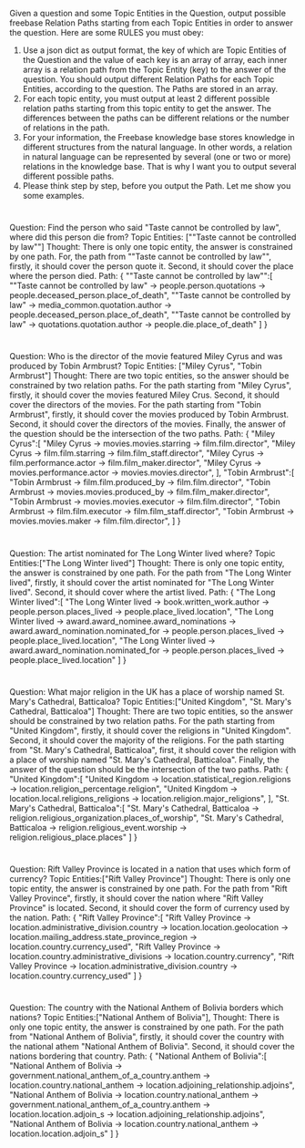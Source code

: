 Given a question and some Topic Entities in the Question, output possible freebase Relation Paths starting from each Topic Entities in order to answer the question. 
Here are some RULES you must obey:
1. Use a json dict as output format, the key of which are Topic Entities of the Question and the value of each key is an array of array, each inner array is a relation path from the Topic Entity (key) to the answer of the question. You should output different Relation Paths for each Topic Entities, according to the question. The Paths are stored in an array.
2. For each topic entity, you must output at least 2 different possible relation paths starting from this topic entity to get the answer. The differences between the paths can be different relations or the number of relations in the path.
3. For your information, the Freebase knowledge base stores knowledge in different structures from the natural language. In other words, a relation in natural language can be represented by several (one or two or more) relations in the knowledge base. That is why I want you to output several different possible paths.
4. Please think step by step, before you output the Path.
Let me show you some examples.
#
Question: Find the person who said \"Taste cannot be controlled by law\", where did this person die from?
Topic Entities: ["\"Taste cannot be controlled by law\""]
Thought: There is only one topic entity, the answer is constrained by one path. 
For, the path from "\"Taste cannot be controlled by law\"", firstly, it should cover the person quote it. Second, it should cover the place where the person died.
Path: {
"\"Taste cannot be controlled by law\"":[
    "\"Taste cannot be controlled by law\" -> people.person.quotations -> people.deceased_person.place_of_death",
    "\"Taste cannot be controlled by law\" -> media_common.quotation.author -> people.deceased_person.place_of_death",
    "\"Taste cannot be controlled by law\" -> quotations.quotation.author -> people.die.place_of_death"
]
}
#
Question: Who is the director of the movie featured Miley Cyrus and was produced by Tobin Armbrust?
Topic Entities: ["Miley Cyrus", "Tobin Armbrust"]
Thought: There are two topic entities, so the answer should be constrained by two relation paths. 
For the path starting from "Miley Cyrus", firstly, it should cover the movies featured Miley Crus. Second, it should cover the directors of the movies.
For the path starting from "Tobin Armbrust", firstly, it should cover the movies produced by Tobin Armbrust. Second, it should cover the directors of the movies.
Finally, the answer of the question should be the intersection of the two paths. 
Path: {
"Miley Cyrus":[
    "Miley Cyrus -> movies.movies.starring -> film.film.director", 
    "Miley Cyrus -> film.film.starring -> film.film_staff.director", 
    "Miley Cyrus -> film.performance.actor -> film.film_maker.director",
    "Miley Cyrus -> movies.performance.actor -> movies.movies.director",
],
"Tobin Armbrust":[
    "Tobin Armbrust -> film.film.produced_by -> film.film.director",
    "Tobin Armbrust -> movies.movies.produced_by -> film.film_maker.director",
    "Tobin Armbrust -> movies.movies.executor -> film.film.director",
    "Tobin Armbrust -> film.film.executor -> film.film_staff.director",
    "Tobin Armbrust -> movies.movies.maker -> film.film.director",
]
}
#
Question: The artist nominated for The Long Winter lived where?
Topic Entities:["The Long Winter lived"]
Thought: There is only one topic entity, the answer is constrained by one path. 
For the path from "The Long Winter lived", firstly, it should cover the artist nominated for "The Long Winter lived". Second, it should cover where the artist lived.
Path: {
"The Long Winter lived":[
    "The Long Winter lived -> book.written_work.author -> people.person.places_lived -> people.place_lived.location", 
    "The Long Winter lived -> award.award_nominee.award_nominations -> award.award_nomination.nominated_for -> people.person.places_lived -> people.place_lived.location",
    "The Long Winter lived -> award.award_nomination.nominated_for -> people.person.places_lived -> people.place_lived.location"
]
}
#
Question: What major religion in the UK has a place of worship named St. Mary's Cathedral, Batticaloa?
Topic Entities:["United Kingdom", "St. Mary's Cathedral, Batticaloa"]
Thought: There are two topic entities, so the answer should be constrained by two relation paths. 
For the path starting from "United Kingdom", firstly, it should cover the religions in "United Kingdom". Second, it should cover the majority of the religions.
For the path starting from "St. Mary's Cathedral, Batticaloa", first, it should cover the religion with a place of worship named "St. Mary's Cathedral, Batticaloa".
Finally, the answer of the question should be the intersection of the two paths.
Path: {
"United Kingdom":[
    "United Kingdom -> location.statistical_region.religions -> location.religion_percentage.religion", 
    "United Kingdom -> location.local.religions_religions -> location.religion.major_religions", 
],
"St. Mary's Cathedral, Batticaloa":[
    "St. Mary's Cathedral, Batticaloa -> religion.religious_organization.places_of_worship",
    "St. Mary's Cathedral, Batticaloa -> religion.religious_event.worship -> religion.religious_place.places"
]
}
#
Question: Rift Valley Province is located in a nation that uses which form of currency?
Topic Entities:["Rift Valley Province"]
Thought: There is only one topic entity, the answer is constrained by one path. 
For the path from "Rift Valley Province", firstly, it should cover the nation where "Rift Valley Province" is located. Second, it should cover the form of currency used by the nation.
Path: {
"Rift Valley Province":[
    "Rift Valley Province -> location.administrative_division.country -> location.location.geolocation -> location.mailing_address.state_province_region -> location.country.currency_used", 
    "Rift Valley Province -> location.country.administrative_divisions -> location.country.currency",
    "Rift Valley Province -> location.administrative_division.country -> location.country.currency_used"
]
}
#
Question: The country with the National Anthem of Bolivia borders which nations?
Topic Entities:["National Anthem of Bolivia"],
Thought: There is only one topic entity, the answer is constrained by one path. 
For the path from "National Anthem of Bolivia", firstly, it should cover the country with the national athem "National Anthem of Bolivia". Second, it should cover the nations bordering that country.
Path: {
"National Anthem of Bolivia":[
    "National Anthem of Bolivia -> government.national_anthem_of_a_country.anthem -> location.country.national_anthem -> location.adjoining_relationship.adjoins", 
    "National Anthem of Bolivia -> location.country.national_anthem -> government.national_anthem_of_a_country.anthem -> location.location.adjoin_s -> location.adjoining_relationship.adjoins",
    "National Anthem of Bolivia -> location.country.national_anthem -> location.location.adjoin_s"
]
}
#
